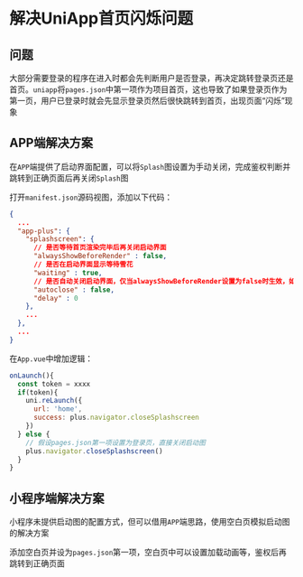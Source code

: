 # 解决UniApp首页闪烁问题

## 问题

大部分需要登录的程序在进入时都会先判断用户是否登录，再决定跳转登录页还是首页。`uniapp`将`pages.json`中第一项作为项目首页，这也导致了如果登录页作为第一页，用户已登录时就会先显示登录页然后很快跳转到首页，出现页面“闪烁”现象

## APP端解决方案

在`APP`端提供了启动界面配置，可以将`Splash`图设置为手动关闭，完成鉴权判断并跳转到正确页面后再关闭`Splash`图

打开`manifest.json`源码视图，添加以下代码：

```json
{
  ...
  "app-plus": {
    "splashscreen": {
      // 是否等待首页渲染完毕后再关闭启动界面
      "alwaysShowBeforeRender" : false,
      // 是否在启动界面显示等待雪花
      "waiting" : true,
      // 是否自动关闭启动界面，仅当alwaysShowBeforeRender设置为false时生效，如果需要手动关闭启动界面，需将 alwaysShowBeforeRender 及 autoclose 均设置为 false。
      "autoclose" : false,
      "delay" : 0
    },
    ...
  },
  ...
}
```

在`App.vue`中增加逻辑：

```js
onLaunch(){
  const token = xxxx
  if(token){
    uni.reLaunch({
      url: 'home',
      success: plus.navigator.closeSplashscreen
    })
  } else {
    // 假设pages.json第一项设置为登录页，直接关闭启动图
    plus.navigator.closeSplashscreen()
  }
}
```

## 小程序端解决方案

小程序未提供启动图的配置方式，但可以借用`APP`端思路，使用空白页模拟启动图的解决方案

添加空白页并设为`pages.json`第一项，空白页中可以设置加载动画等，鉴权后再跳转到正确页面
